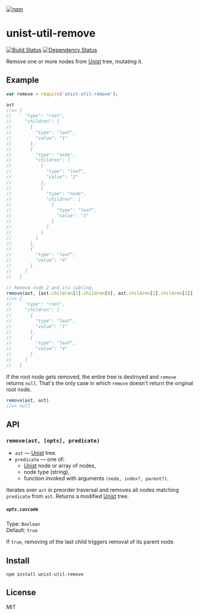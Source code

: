 [![npm](https://nodei.co/npm/unist-util-remove.png)](https://npmjs.com/package/unist-util-remove)

# unist-util-remove

[![Build Status][travis-badge]][travis] [![Dependency Status][david-badge]][david]

Remove one or more nodes from [Unist] tree, mutating it.

[unist]: https://github.com/wooorm/unist

[travis]: https://travis-ci.org/eush77/unist-util-remove
[travis-badge]: https://travis-ci.org/eush77/unist-util-remove.svg?branch=master
[david]: https://david-dm.org/eush77/unist-util-remove
[david-badge]: https://david-dm.org/eush77/unist-util-remove.png

## Example

```js
var remove = require('unist-util-remove');

ast
//=> {
//     "type": "root",
//     "children": [
//       {
//         "type": "leaf",
//         "value": "1"
//       },
//       {
//         "type": "node",
//         "children": [
//           {
//             "type": "leaf",
//             "value": "2"
//           },
//           {
//             "type": "node",
//             "children": [
//               {
//                 "type": "leaf",
//                 "value": "3"
//               }
//             ]
//           }
//         ]
//       },
//       {
//         "type": "leaf",
//         "value": "4"
//       }
//     ]
//   }

// Remove node 2 and its sibling.
remove(ast, [ast.children[1].children[0], ast.children[1].children[1]])
//=> {
//     "type": "root",
//     "children": [
//       {
//         "type": "leaf",
//         "value": "1"
//       },
//       {
//         "type": "leaf",
//         "value": "4"
//       }
//     ]
//   }
```

If the root node gets removed, the entire tree is destroyed and `remove` returns `null`. That's the only case in which `remove` doesn't return the original root node.

```js
remove(ast, ast)
//=> null
```

## API

### `remove(ast, [opts], predicate)`

- `ast` — [Unist] tree.
- `predicate` — one of:
    - [Unist] node or array of nodes,
    - node type (string),
    - function invoked with arguments `(node, index?, parent?)`.

Iterates over `ast` in preorder traversal and removes all nodes matching `predicate` from `ast`. Returns a modified [Unist] tree.

##### `opts.cascade`

Type: `Boolean`<br>
Default: `true`

If `true`, removing of the last child triggers removal of its parent node.

## Install

```
npm install unist-util-remove
```

## License

MIT

